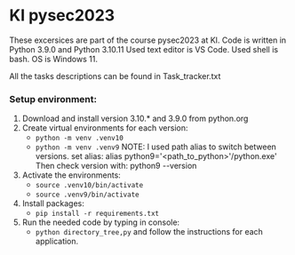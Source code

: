# KI pysec2023

These excersices are part of the course pysec2023 at KI. 
Code is written in Python 3.9.0 and Python 3.10.11
Used text editor is VS Code.
Used shell is bash.
OS is Windows 11.

All the tasks descriptions can be found in Task_tracker.txt

### Setup environment:

1. Download and install version 3.10.* and 3.9.0 from python.org
2. Create virtual environments for each version:
    - `python -m venv .venv10`
    - `python -m venv .venv9`
NOTE: I used path alias to switch between versions.
set alias: alias python9='<path_to_python>'/python.exe'
Then check version with: python9 --version
3. Activate the environments:   
    - `source .venv10/bin/activate`
    - `source .venv9/bin/activate`
4. Install packages:
    - `pip install -r requirements.txt`
5. Run the needed code by typing in console:
    - `python directory_tree,py`
    and follow the instructions for each application.